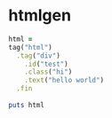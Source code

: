 htmlgen
====

```rb
html =
tag("html")
  .tag("div")
    .id("test")
    .class("hi")
    .text("hello world")
  .fin
  
puts html
```
